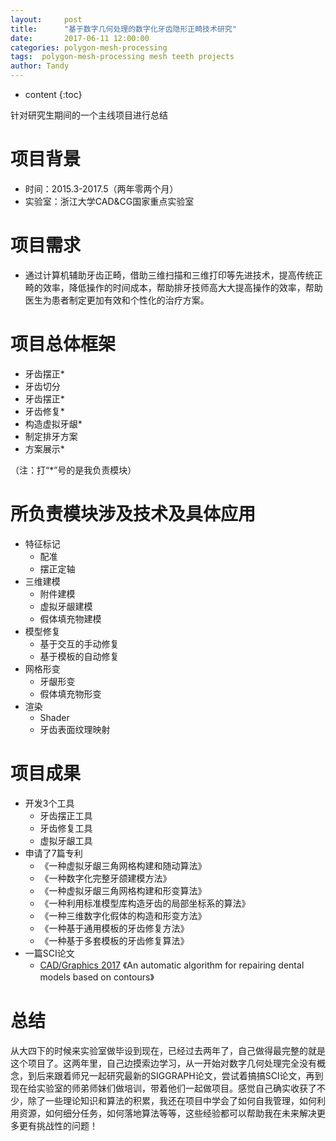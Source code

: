 ```yaml
---
layout:     post
title:      "基于数字几何处理的数字化牙齿隐形正畸技术研究"
date:       2017-06-11 12:00:00
categories: polygon-mesh-processing
tags:  polygon-mesh-processing mesh teeth projects
author: Tandy
---
```


* content
{:toc}

针对研究生期间的一个主线项目进行总结




# 项目背景

- 时间：2015.3-2017.5（两年零两个月）
- 实验室：浙江大学CAD&CG国家重点实验室

# 项目需求
- 通过计算机辅助牙齿正畸，借助三维扫描和三维打印等先进技术，提高传统正畸的效率，降低操作的时间成本，帮助排牙技师高大大提高操作的效率，帮助医生为患者制定更加有效和个性化的治疗方案。

# 项目总体框架

- 牙齿摆正*
- 牙齿切分
- 牙齿摆正*
- 牙齿修复*
- 构造虚拟牙龈*
- 制定排牙方案
- 方案展示*

（注：打“*”号的是我负责模块）

# 所负责模块涉及技术及具体应用

- 特征标记
	- 配准
	- 摆正定轴
- 三维建模
	- 附件建模
	- 虚拟牙龈建模
	- 假体填充物建模
- 模型修复
	- 基于交互的手动修复
	- 基于模板的自动修复
- 网格形变
	- 牙龈形变
	- 假体填充物形变
- 渲染
	- Shader
	- 牙齿表面纹理映射

# 项目成果

- 开发3个工具
	- 牙齿摆正工具
	- 牙齿修复工具
	- 虚拟牙龈工具
- 申请了7篇专利
	- 《一种虚拟牙龈三角网格构建和随动算法》
	- 《一种数字化完整牙颌建模方法》
	- 《一种虚拟牙龈三角网格构建和形变算法》
	- 《一种利用标准模型库构造牙齿的局部坐标系的算法》
	- 《一种三维数字化假体的构造和形变方法》
	- 《一种基于通用模板的牙齿修复方法》
	- 《一种基于多套模板的牙齿修复算法》
- 一篇SCI论文
	- [CAD/Graphics 2017](http://cadcg2017.csu.edu.cn/) 《An automatic algorithm for repairing dental models based on contours》

# 总结

从大四下的时候来实验室做毕设到现在，已经过去两年了，自己做得最完整的就是这个项目了。这两年里，自己边摸索边学习，从一开始对数字几何处理完全没有概念，到后来跟着师兄一起研究最新的SIGGRAPH论文，尝试着搞搞SCI论文，再到现在给实验室的师弟师妹们做培训，带着他们一起做项目。感觉自己确实收获了不少，除了一些理论知识和算法的积累，我还在项目中学会了如何自我管理，如何利用资源，如何细分任务，如何落地算法等等，这些经验都可以帮助我在未来解决更多更有挑战性的问题！